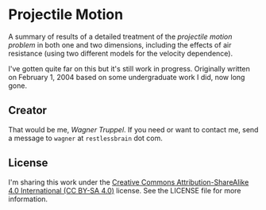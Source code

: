 # Projectile Motion

A summary of results of a detailed treatment of the _projectile motion problem_ in both one and two dimensions, including the effects of air resistance (using two different models for the velocity dependence).

I've gotten quite far on this but it's still work in progress. Originally written on February 1, 2004 based on some undergraduate work I did, now long gone.

## Creator

That would be me, _Wagner Truppel_. If you need or want to contact me, send a message to `wagner` at `restlessbrain` dot com.

## License

I'm sharing this work under the [Creative Commons Attribution-ShareAlike 4.0 International (CC BY-SA 4.0)](http://creativecommons.org/licenses/by-sa/4.0/) license. See the LICENSE file for more information.
